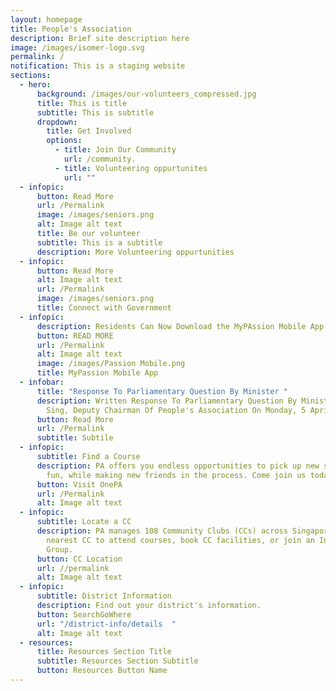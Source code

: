 ```yaml
---
layout: homepage
title: People's Association
description: Brief site description here
image: /images/isomer-logo.svg
permalink: /
notification: This is a staging website
sections:
  - hero:
      background: /images/our-volunteers_compressed.jpg
      title: This is title
      subtitle: This is subtitle
      dropdown:
        title: Get Involved
        options:
          - title: Join Our Community
            url: /community.
          - title: Volunteering oppurtunites
            url: ""
  - infopic:
      button: Read More
      url: /Permalink
      image: /images/seniors.png
      alt: Image alt text
      title: Be our volunteer
      subtitle: This is a subtitle
      description: More Volunteering oppurtunities
  - infopic:
      button: Read More
      alt: Image alt text
      url: /Permalink
      image: /images/seniors.png
      title: Connect with Government
  - infopic:
      description: Residents Can Now Download the MyPAssion Mobile App on Their Phones
      button: READ MORE
      url: /Permalink
      alt: Image alt text
      image: /images/Passion Mobile.png
      title: MyPassion Mobile App
  - infobar:
      title: "Response To Parliamentary Question By Minister "
      description: Written Response To Parliamentary Question By Minister Chan Chun
        Sing, Deputy Chairman Of People's Association On Monday, 5 April 2021
      button: Read More
      url: /Permalink
      subtitle: Subtile
  - infopic:
      subtitle: Find a Course
      description: PA offers you endless opportunities to pick up new skills, have
        fun, while making new friends in the process. Come join us today
      button: Visit OnePA
      url: /Permalink
      alt: Image alt text
  - infopic:
      subtitle: Locate a CC
      description: PA manages 108 Community Clubs (CCs) across Singapore. Visit your
        nearest CC to attend courses, book CC facilities, or join an Interest
        Group.
      button: CC Location
      url: //permalink
      alt: Image alt text
  - infopic:
      subtitle: District Information
      description: Find out your district's information.
      button: SearchGoWhere
      url: "/district-info/details  "
      alt: Image alt text
  - resources:
      title: Resources Section Title
      subtitle: Resources Section Subtitle
      button: Resources Button Name
---
```

